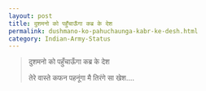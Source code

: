 ```yaml
---
layout: post
title: दुशमनो को पहुँचाऊँगा कब्र के देश 
permalink: dushmano-ko-pahuchaunga-kabr-ke-desh.html
category: Indian-Army-Status
---
```

> दुशमनो को पहुँचाऊँगा कब्र के देश 
> 
> तेरे वास्ते कफन पहनूंगा मै तिरंगे सा खेश....
